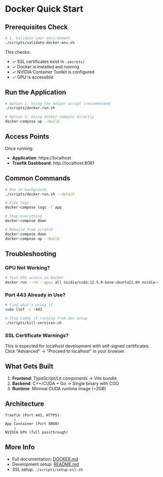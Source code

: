 # Docker Quick Start

## Prerequisites Check

```bash
# 1. Validate your environment
./scripts/validate-docker-env.sh
```

This checks:
- ✓ SSL certificates exist in `.secrets/`
- ✓ Docker is installed and running
- ✓ NVIDIA Container Toolkit is configured
- ✓ GPU is accessible

## Run the Application

```bash
# Option 1: Using the helper script (recommended)
./scripts/docker-run.sh

# Option 2: Using docker-compose directly
docker-compose up --build
```

## Access Points

Once running:
- **Application**: https://localhost
- **Traefik Dashboard**: http://localhost:8081

## Common Commands

```bash
# Run in background
./scripts/docker-run.sh --detach

# View logs
docker-compose logs -f app

# Stop everything
docker-compose down

# Rebuild from scratch
docker-compose down
docker-compose up --build
```

## Troubleshooting

### GPU Not Working?
```bash
# Test GPU access in Docker
docker run --rm --gpus all nvidia/cuda:12.5.0-base-ubuntu22.04 nvidia-smi
```

### Port 443 Already in Use?
```bash
# Find what's using it
sudo lsof -i :443

# Stop Caddy if running from dev setup
./scripts/kill-services.sh
```

### SSL Certificate Warnings?
This is expected for localhost development with self-signed certificates. Click "Advanced" → "Proceed to localhost" in your browser.

## What Gets Built

1. **Frontend**: TypeScript/Lit components → Vite bundle
2. **Backend**: C++/CUDA + Go → Single binary with CGO
3. **Runtime**: Minimal CUDA runtime image (~2GB)

## Architecture

```
Traefik (Port 443, HTTPS)
    ↓
App Container (Port 8080)
    ↓
NVIDIA GPU (full passthrough)
```

## More Info

- Full documentation: [DOCKER.md](./DOCKER.md)
- Development setup: [README.md](./README.md)
- SSL setup: `./scripts/setup-ssl.sh`

